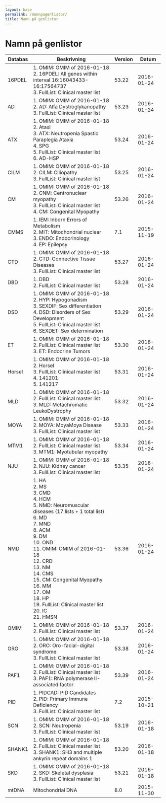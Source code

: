 ```yaml
---
layout: base
permalink: /namnpagenlistor/
title: Namn på genlistor
---
```


# Namn på genlistor

|Databas|Beskrivning|Version|Datum|
|---|---|---|---|
|16PDEL|1. OMIM: OMIM of 2016-01-18<br />2. 16PDEL: All genes within interval 16:16043433-16:17564737<br />3. FullList: Clinical master list<br />|53.22|2016-01-24|
|AD|1. OMIM: OMIM of 2016-01-18<br />2. AD: Alfa Dystroglykanopathy<br />3. FullList: Clinical master list<br />|53.23|2016-01-24|
|ATX|1. OMIM: OMIM of 2016-01-18<br />2. Ataxi<br />3. ATX: Neutropenia Spastic Paraplegia Ataxia<br />4. SPG<br />5. FullList: Clinical master list<br />6. AD-HSP<br />|53.24|2016-01-24|
|CILM|1. OMIM: OMIM of 2016-01-18<br />2. CILM: Ciliopathy<br />3. FullList: Clinical master list<br />|53.25|2016-01-24|
|CM|1. OMIM: OMIM of 2016-01-18<br />2. CNM: Centronuclear myopathy<br />3. FullList: Clinical master list<br />4. CM: Congenital Myopathy<br />|53.26|2016-01-24|
|CMMS|1. IEM: Inborn Errors of Metabolism<br />2. MIT: Mitochondrial nuclear<br />3. ENDO: Endocrinology<br />4. EP: Epilepsy<br />|7.1|2015-11-19|
|CTD|1. OMIM: OMIM of 2016-01-18<br />2. CTD: Connective Tissue Diseases<br />3. FullList: Clinical master list<br />|53.27|2016-01-24|
|DBD|1. DBD<br />2. FullList: Clinical master list<br />|53.28|2016-01-24|
|DSD|1. OMIM: OMIM of 2016-01-18<br />2. HYP: Hypogonadism<br />3. SEXDIF: Sex differentiation<br />4. DSD: Disorders of Sex Development<br />5. FullList: Clinical master list<br />6. SEXDET: Sex determination<br />|53.29|2016-01-24|
|ET|1. OMIM: OMIM of 2016-01-18<br />2. FullList: Clinical master list<br />3. ET: Endocrine Tumors<br />|53.30|2016-01-24|
|Horsel|1. OMIM: OMIM of 2016-01-18<br />2. Horsel<br />3. FullList: Clinical master list<br />4. 141201<br />5. 141217<br />|53.31|2016-01-24|
|MLD|1. OMIM: OMIM of 2016-01-18<br />2. FullList: Clinical master list<br />3. MLD: Metachromatic LeukoDystrophy<br />|53.32|2016-01-24|
|MOYA|1. OMIM: OMIM of 2016-01-18<br />2. MOYA: MoyaMoya Disease<br />3. FullList: Clinical master list<br />|53.33|2016-01-24|
|MTM1|1. OMIM: OMIM of 2016-01-18<br />2. FullList: Clinical master list<br />3. MTM1: Myotubular myopathy<br />|53.34|2016-01-24|
|NJU|1. OMIM: OMIM of 2016-01-18<br />2. NJU: Kidney cancer<br />3. FullList: Clinical master list<br />|53.35|2016-01-24|
|NMD|1. HA<br />2. MS<br />3. CMD<br />4. HCM<br />5. NMD: Neuromuscular diseases (17 lists + 1 total list)<br />6. MD<br />7. MND<br />8. ACM<br />9. DM<br />10. OND<br />11. OMIM: OMIM of 2016-01-18<br />12. CRD<br />13. NM<br />14. CMS<br />15. CM: Congenital Myopathy<br />16. MM<br />17. OM<br />18. HP<br />19. FullList: Clinical master list<br />20. IC<br />21. HMSN<br />|53.36|2016-01-24|
|OMIM|1. OMIM: OMIM of 2016-01-18<br />2. FullList: Clinical master list<br />|53.37|2016-01-24|
|ORO|1. OMIM: OMIM of 2016-01-18<br />2. ORO: Oro-facial-digital syndrome<br />3. FullList: Clinical master list<br />|53.38|2016-01-24|
|PAF1|1. OMIM: OMIM of 2016-01-18<br />2. FullList: Clinical master list<br />3. PAF1: RNA polymerase II-associated factor<br />|53.39|2016-01-24|
|PID|1. PIDCAD: PID Candidates<br />2. PID: Primary Immune Deficiency<br />3. FullList: Clinical master list<br />|7.2|2015-10-21|
|SCN|1. OMIM: OMIM of 2016-01-18<br />2. SCN: Neutropenia<br />3. FullList: Clinical master list<br />|53.19|2016-01-18|
|SHANK1|1. OMIM: OMIM of 2016-01-18<br />2. FullList: Clinical master list<br />3. SHANK1: SH3 and multiple ankyrin repeat domains 1<br />|53.20|2016-01-18|
|SKD|1. OMIM: OMIM of 2016-01-18<br />2. SKD: Skeletal dysplasia<br />3. FullList: Clinical master list<br />|53.21|2016-01-18|
|mtDNA|Mitochondrial DNA|8.0|2015-11-30|
